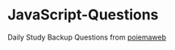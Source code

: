 # JavaScript-Questions
Daily Study Backup
Questions from [poiemaweb](https://poiemaweb.com/fastcampus)


